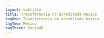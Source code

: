 ```yaml
---
layout: subtitle
title: Transferencia no acreditada Mexico
tagOne: Transferencia_no_acreditada_mexico
tagTwo: Mexico
tagThree: Socio46
---
```

